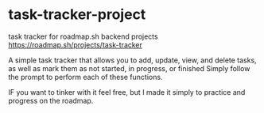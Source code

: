 # task-tracker-project
task tracker for roadmap.sh backend projects
https://roadmap.sh/projects/task-tracker

A simple task tracker that allows you to add, update, view, and delete tasks, as well as mark them as not started, in progress, or finished
Simply follow the prompt to perform each of these functions.

IF you want to tinker with it feel free, but I made it simply to practice and progress on the roadmap.

